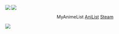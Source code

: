 <img align="left" src="https://i.imgur.com/CrYr8JA.jpg?1.jpg"></img>
<img src="https://i.imgur.com/k0B38Qm.gif"></img>

<p align="center"><a hreft="https://myanimelist.net/profile/Kiryu">MyAnimeList</a> <a href="https://anilist.co/user/Kiryu">AniList</a> <a href="https://steamcommunity.com/id/kiryuchan">Steam</a></p>
<img src="https://i.imgur.com/eY1jGyA.gif"></img>
